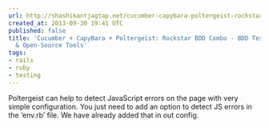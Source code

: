 ```yaml
---
url: http://shashikantjagtap.net/cucumber-capybara-poltergeist-rockstar-bdd-combo/
created_at: 2013-09-30 19:41 UTC
published: false
title: 'Cucumber + CapyBara + Poltergeist: Rockstar BDD Combo - BDD Test Automation
  & Open-Source Tools'
tags:
- rails
- ruby
- testing
---
```


Poltergeist can help to detect JavaScript errors on the page with very simple configuration. You just need to add an option to detect JS errors in the ‘env.rb’ file. We have already added that in out config.
